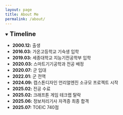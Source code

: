 ```yaml
---
layout: page
title: About Me
permalink: /about/
---
```


<details open markdown="1">
<summary><strong style="font-size: 1.25rem;">Timeline</strong></summary>

* **2000.12:** 출생
* **2016.03:** 가온고등학교 기숙생 입학
* **2019.03:** 세종대학교 지능기전공학부 입학
* **2020.03:** 스마트기기공학과 전공 배정
* **2020.07:** 군 입대
* **2022.01:** 군 전역
* **2024.09:** 캡스톤디자인 언리얼엔진 소규모 프로젝트 시작
* **2025.02:** 전공 수료
* **2025.02:** 크래프톤 게임 테크랩 탈락
* **2025.06:** 정보처리기사 자격증 최종 합격
* **2025.07:** TOEIC 740점

</details>
